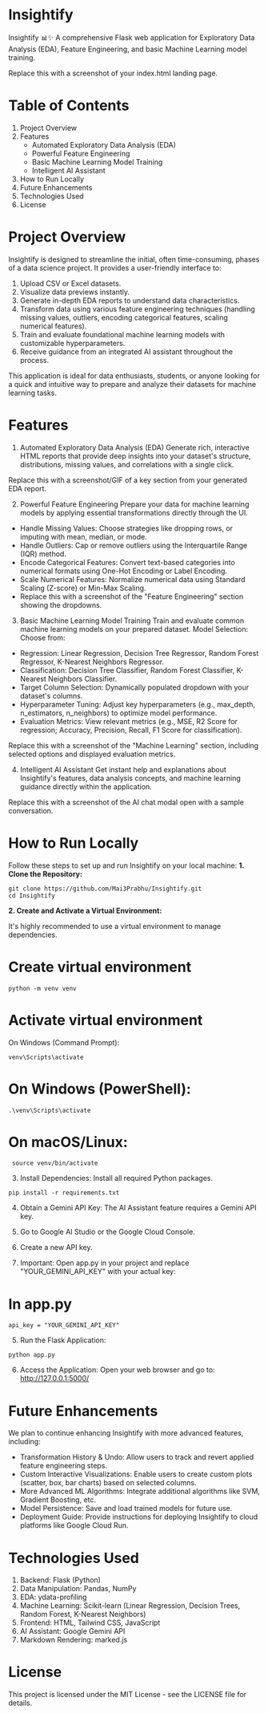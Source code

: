 # Insightify
Insightify 📊✨
A comprehensive Flask web application for Exploratory Data Analysis (EDA), Feature Engineering, and basic Machine Learning model training.

Replace this with a screenshot of your index.html landing page.

# Table of Contents
1. Project Overview
2. Features
    - Automated Exploratory Data Analysis (EDA)
    - Powerful Feature Engineering
    - Basic Machine Learning Model Training
    - Intelligent AI Assistant
3. How to Run Locally
4. Future Enhancements
5. Technologies Used
6. License

# Project Overview
Insightify is designed to streamline the initial, often time-consuming, phases of a data science project. It provides a user-friendly interface to:
1. Upload CSV or Excel datasets.
2. Visualize data previews instantly.
3. Generate in-depth EDA reports to understand data characteristics.
4. Transform data using various feature engineering techniques (handling missing values, outliers, encoding categorical features, scaling numerical features).
5. Train and evaluate foundational machine learning models with customizable hyperparameters.
6. Receive guidance from an integrated AI assistant throughout the process.

This application is ideal for data enthusiasts, students, or anyone looking for a quick and intuitive way to prepare and analyze their datasets for machine learning tasks.

# Features
1. Automated Exploratory Data Analysis (EDA)
Generate rich, interactive HTML reports that provide deep insights into your dataset's structure, distributions, missing values, and correlations with a single click.

Replace this with a screenshot/GIF of a key section from your generated EDA report.

2. Powerful Feature Engineering
Prepare your data for machine learning models by applying essential transformations directly through the UI.
- Handle Missing Values: Choose strategies like dropping rows, or imputing with mean, median, or mode.
- Handle Outliers: Cap or remove outliers using the Interquartile Range (IQR) method.
- Encode Categorical Features: Convert text-based categories into numerical formats using One-Hot Encoding or Label Encoding.
- Scale Numerical Features: Normalize numerical data using Standard Scaling (Z-score) or Min-Max Scaling.
- Replace this with a screenshot of the "Feature Engineering" section showing the dropdowns.

3. Basic Machine Learning Model Training
Train and evaluate common machine learning models on your prepared dataset.
Model Selection: Choose from:
- Regression: Linear Regression, Decision Tree Regressor, Random Forest Regressor, K-Nearest Neighbors Regressor.
- Classification: Decision Tree Classifier, Random Forest Classifier, K-Nearest Neighbors Classifier.
- Target Column Selection: Dynamically populated dropdown with your dataset's columns.
- Hyperparameter Tuning: Adjust key hyperparameters (e.g., max_depth, n_estimators, n_neighbors) to optimize model performance.
- Evaluation Metrics: View relevant metrics (e.g., MSE, R2 Score for regression; Accuracy, Precision, Recall, F1 Score for classification).

Replace this with a screenshot of the "Machine Learning" section, including selected options and displayed evaluation metrics.

4. Intelligent AI Assistant
Get instant help and explanations about Insightify's features, data analysis concepts, and machine learning guidance directly within the application.

Replace this with a screenshot of the AI chat modal open with a sample conversation.

# How to Run Locally
Follow these steps to set up and run Insightify on your local machine:
**1. Clone the Repository:**
```
git clone https://github.com/Mai3Prabhu/Insightify.git
cd Insightify
```
**2. Create and Activate a Virtual Environment:**

It's highly recommended to use a virtual environment to manage dependencies.

# Create virtual environment
```
python -m venv venv
```
# Activate virtual environment
On Windows (Command Prompt):
```
venv\Scripts\activate
```
# On Windows (PowerShell):
```
.\venv\Scripts\activate
```
# On macOS/Linux:
```
 source venv/bin/activate
```

3. Install Dependencies:
Install all required Python packages.
```
pip install -r requirements.txt
```

4. Obtain a Gemini API Key:
The AI Assistant feature requires a Gemini API key.

1. Go to Google AI Studio or the Google Cloud Console.
2. Create a new API key.
3. Important: Open app.py in your project and replace "YOUR_GEMINI_API_KEY" with your actual key:

# In app.py
```
api_key = "YOUR_GEMINI_API_KEY"
```
5. Run the Flask Application:
```
python app.py
```
6. Access the Application:
Open your web browser and go to: http://127.0.0.1:5000/

# Future Enhancements
We plan to continue enhancing Insightify with more advanced features, including:
- Transformation History & Undo: Allow users to track and revert applied feature engineering steps.
- Custom Interactive Visualizations: Enable users to create custom plots (scatter, box, bar charts) based on selected columns.
- More Advanced ML Algorithms: Integrate additional algorithms like SVM, Gradient Boosting, etc.
- Model Persistence: Save and load trained models for future use.
- Deployment Guide: Provide instructions for deploying Insightify to cloud platforms like Google Cloud Run.

# Technologies Used
1. Backend: Flask (Python)
2. Data Manipulation: Pandas, NumPy
3. EDA: ydata-profiling
4. Machine Learning: Scikit-learn (Linear Regression, Decision Trees, Random Forest, K-Nearest Neighbors)
5. Frontend: HTML, Tailwind CSS, JavaScript
6. AI Assistant: Google Gemini API
7. Markdown Rendering: marked.js

# License
This project is licensed under the MIT License - see the LICENSE file for details.

